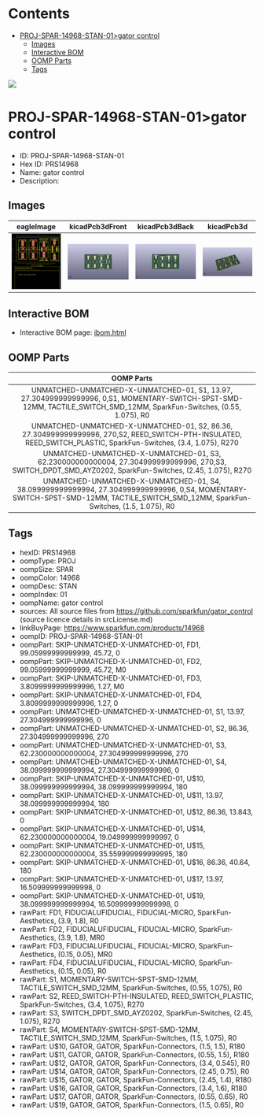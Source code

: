 



Contents
========

* [PROJ-SPAR-14968-STAN-01>gator control](#proj-spar-14968-stan-01gator-control)
	* [Images](#images)
	* [Interactive BOM](#interactive-bom)
	* [OOMP Parts](#oomp-parts)
	* [Tags](#tags)
  
![][im]
# PROJ-SPAR-14968-STAN-01>gator control

- ID: PROJ-SPAR-14968-STAN-01
- Hex ID: PRS14968
- Name: gator control
- Description: 

## Images
  
  

|eagleImage|kicadPcb3dFront|kicadPcb3dBack|kicadPcb3d|
| :---: | :---: | :---: | :---: |
|[![eagleImage](eagleImage_140.png)](eagleImage_600.png)|[![kicadPcb3dFront](kicadPcb3dFront_140.png)](kicadPcb3dFront_600.png)|[![kicadPcb3dBack](kicadPcb3dBack_140.png)](kicadPcb3dBack_600.png)|[![kicadPcb3d](kicadPcb3d_140.png)](kicadPcb3d_600.png)|

## Interactive BOM

- Interactive BOM page: [ibom.html](kicad/bom/ibom.html)

## OOMP Parts
  

|OOMP Parts|
| :---: |
|UNMATCHED-UNMATCHED-X-UNMATCHED-01, S1, 13.97, 27.304999999999996, 0,S1, MOMENTARY-SWITCH-SPST-SMD-12MM, TACTILE_SWITCH_SMD_12MM, SparkFun-Switches, (0.55, 1.075), R0|
|UNMATCHED-UNMATCHED-X-UNMATCHED-01, S2, 86.36, 27.304999999999996, 270,S2, REED_SWITCH-PTH-INSULATED, REED_SWITCH_PLASTIC, SparkFun-Switches, (3.4, 1.075), R270|
|UNMATCHED-UNMATCHED-X-UNMATCHED-01, S3, 62.230000000000004, 27.304999999999996, 270,S3, SWITCH_DPDT_SMD_AYZ0202, SparkFun-Switches, (2.45, 1.075), R270|
|UNMATCHED-UNMATCHED-X-UNMATCHED-01, S4, 38.099999999999994, 27.304999999999996, 0,S4, MOMENTARY-SWITCH-SPST-SMD-12MM, TACTILE_SWITCH_SMD_12MM, SparkFun-Switches, (1.5, 1.075), R0|

## Tags

- hexID: PRS14968
- oompType: PROJ
- oompSize: SPAR
- oompColor: 14968
- oompDesc: STAN
- oompIndex: 01
- oompName: gator control
- sources: All source files from https://github.com/sparkfun/gator_control (source licence details in srcLicense.md)
- linkBuyPage: https://www.sparkfun.com/products/14968
- oompID: PROJ-SPAR-14968-STAN-01
- oompPart: SKIP-UNMATCHED-X-UNMATCHED-01, FD1, 99.05999999999999, 45.72, 0
- oompPart: SKIP-UNMATCHED-X-UNMATCHED-01, FD2, 99.05999999999999, 45.72, M0
- oompPart: SKIP-UNMATCHED-X-UNMATCHED-01, FD3, 3.8099999999999996, 1.27, M0
- oompPart: SKIP-UNMATCHED-X-UNMATCHED-01, FD4, 3.8099999999999996, 1.27, 0
- oompPart: UNMATCHED-UNMATCHED-X-UNMATCHED-01, S1, 13.97, 27.304999999999996, 0
- oompPart: UNMATCHED-UNMATCHED-X-UNMATCHED-01, S2, 86.36, 27.304999999999996, 270
- oompPart: UNMATCHED-UNMATCHED-X-UNMATCHED-01, S3, 62.230000000000004, 27.304999999999996, 270
- oompPart: UNMATCHED-UNMATCHED-X-UNMATCHED-01, S4, 38.099999999999994, 27.304999999999996, 0
- oompPart: SKIP-UNMATCHED-X-UNMATCHED-01, U$10, 38.099999999999994, 38.099999999999994, 180
- oompPart: SKIP-UNMATCHED-X-UNMATCHED-01, U$11, 13.97, 38.099999999999994, 180
- oompPart: SKIP-UNMATCHED-X-UNMATCHED-01, U$12, 86.36, 13.843, 0
- oompPart: SKIP-UNMATCHED-X-UNMATCHED-01, U$14, 62.230000000000004, 19.049999999999997, 0
- oompPart: SKIP-UNMATCHED-X-UNMATCHED-01, U$15, 62.230000000000004, 35.559999999999995, 180
- oompPart: SKIP-UNMATCHED-X-UNMATCHED-01, U$16, 86.36, 40.64, 180
- oompPart: SKIP-UNMATCHED-X-UNMATCHED-01, U$17, 13.97, 16.509999999999998, 0
- oompPart: SKIP-UNMATCHED-X-UNMATCHED-01, U$19, 38.099999999999994, 16.509999999999998, 0
- rawPart: FD1, FIDUCIALUFIDUCIAL, FIDUCIAL-MICRO, SparkFun-Aesthetics, (3.9, 1.8), R0
- rawPart: FD2, FIDUCIALUFIDUCIAL, FIDUCIAL-MICRO, SparkFun-Aesthetics, (3.9, 1.8), MR0
- rawPart: FD3, FIDUCIALUFIDUCIAL, FIDUCIAL-MICRO, SparkFun-Aesthetics, (0.15, 0.05), MR0
- rawPart: FD4, FIDUCIALUFIDUCIAL, FIDUCIAL-MICRO, SparkFun-Aesthetics, (0.15, 0.05), R0
- rawPart: S1, MOMENTARY-SWITCH-SPST-SMD-12MM, TACTILE_SWITCH_SMD_12MM, SparkFun-Switches, (0.55, 1.075), R0
- rawPart: S2, REED_SWITCH-PTH-INSULATED, REED_SWITCH_PLASTIC, SparkFun-Switches, (3.4, 1.075), R270
- rawPart: S3, SWITCH_DPDT_SMD_AYZ0202, SparkFun-Switches, (2.45, 1.075), R270
- rawPart: S4, MOMENTARY-SWITCH-SPST-SMD-12MM, TACTILE_SWITCH_SMD_12MM, SparkFun-Switches, (1.5, 1.075), R0
- rawPart: U$10, GATOR, GATOR, SparkFun-Connectors, (1.5, 1.5), R180
- rawPart: U$11, GATOR, GATOR, SparkFun-Connectors, (0.55, 1.5), R180
- rawPart: U$12, GATOR, GATOR, SparkFun-Connectors, (3.4, 0.545), R0
- rawPart: U$14, GATOR, GATOR, SparkFun-Connectors, (2.45, 0.75), R0
- rawPart: U$15, GATOR, GATOR, SparkFun-Connectors, (2.45, 1.4), R180
- rawPart: U$16, GATOR, GATOR, SparkFun-Connectors, (3.4, 1.6), R180
- rawPart: U$17, GATOR, GATOR, SparkFun-Connectors, (0.55, 0.65), R0
- rawPart: U$19, GATOR, GATOR, SparkFun-Connectors, (1.5, 0.65), R0



[im]: kicadPcb3d_450.png

